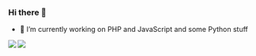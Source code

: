 ### Hi there 👋

- 🔭 I’m currently working on PHP and JavaScript and some Python stuff



<img align="left" src="https://github-readme-stats.vercel.app/api?username=s0pho&&layout=compact&count_private=true&show_icons=true&hide_border=true&include_all_commits=true&bg_color=0D1117&title_color=FFFFFF&text_color=FFFFFF&icon_color=FFFFFF"/>
<img align="left" src="https://github-readme-stats.vercel.app/api/top-langs/?username=s0pho&layout=compact&hide_border=true&card_width=250&bg_color=0D1117&title_color=FFFFFF&text_color=FFFFFF&icon_color=FFFFFF"/>





<!--
[![Samuel Bouye's github activity graph](https://activity-graph.herokuapp.com/graph?username=CodingPhaz&theme=xcode)](https://github.com/SamiCode1)
[![Samuel Bouye's github activity graph](https://activity-graph.herokuapp.com/graph?username=The-Archiitect&theme=xcode)](https://github.com/The-Archiitect)
**elxphaz/elxphaz** is a ✨ _special_ ✨ repository because its `README.md` (this file) appears on your GitHub profile.

Here are some ideas to get you started:

- 🔭 I’m currently working on ...
- 🌱 I’m currently learning ...
- 👯 I’m looking to collaborate on ...
- 🤔 I’m looking for help with ...
- 💬 Ask me about ...
- 📫 How to reach me: ...
- 😄 Pronouns: ...
- ⚡ Fun fact: ...
-->
